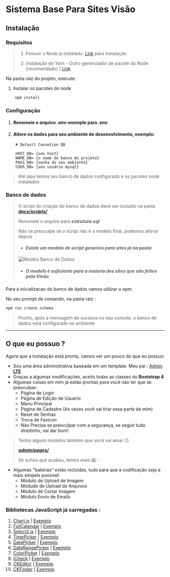 # Sistema Base Para Sites Visão

## __Instalação__
### __Requisitos__
> 1. Possuir o Node.js instalado. [Link](https://nodejs.org/pt-br/) para instalação
> 
> 2. Instalação do Yarn - Outro gerenciador de pacote do Node (recomendado) | [Link](https://yarnpkg.com/lang/pt-br/docs/install/#windows-stable)

Na pasta raiz do projeto, execute: 

1. Instalar os pacotes do node 
```js 
    npm install
```
### __Configuração__
1. #### Renomeie o arquivo .env-exemple para .env
2. #### Altere os dados para seu ambiente de desenvolvimento, exemplo:
   ```env
    # Default Connetion DB

    HOST_DB= {seu host}
    NAME_DB= {o nome do banco do projeto}
    PASS_DB= {senha do seu ambiente}
    USER_DB= {seu usuário mysql}
    ```
> Até aqui temos seu banco de dados configurado e os pacotes node instalados

### __Banco de dados__

> O script de criação do banco de dados deve ser incluido na pasta [___docs/scripts/___](docs/scripts/)
> 
> Renomeie o arquivo para ___estrutura.sql___
> 
> Não se preoculpe se o script não é o modelo final, podemos alterar depois
>
> * #### _Existe um modelo de script genérico para sites já na pasta_
> 
> ![Modelo Banco de Dados](assets/uploads/modelo-bd.png)
>   
> * ##### O modelo é suficiente para a maioria dos sites que são feitos pela Visão

Para a inicializacao do banco de dados vamos utilizar o npm.

No seu prompt de comando, na pasta raiz :
```js
npm run create-schema
```
> Pronto, após a mensagem de sucesso no seu console, o banco de dados está configurado no ambiente
___
## O que eu possuo ?

Agora que a instalação está pronta, vamos ver um pouco do que eu possuo:
* Sou uma área adminsitrativa baseada em um template. Meu pai : [Admin **LTE**](https://adminlte.io)
* Graças a algumas modificações, aceito todas as classes do **Bootstrap 4**
* Algumas coisas em mim já estão prontas para você não ter que se preoculpar:
  * Página de Login
  * Página de Edição de Usuário
  * Menu Principal
  * Página de Cadastro (As vezes você vai tirar essa parte de mim)
  * Reset de Senhas
  * Troca de Favicon
  * Não Precisa se preoculpar com a segurança, se seguir tudo direitinho, vai dar bom!
> Tenho alguns modelos também que você vai amar :smirk:
>
>[___admin/pages/___](admin/pages/)
>
> Se achou que acabou, temos mais :scream: :
  * Algumas "baterias" estão incluidas, tudo para que a codificação seja a mais simpels possível:
    * Módulo de Upload de Imagem
    * Módudo de Upload de Arquivos
    * Módulo de Cortar Imagem
    * Módulo Envio de Emails

### **Bibliotecas JavaScript já carregadas :**
1. [Chart.js](https://www.chartjs.org) | [Exemplo](admin/pages/chart.md)
2. [FullCalendar](http://fullcalendar.io/) | [Exemplo](admin/pages/calendar.md)
3. [Select2.js](https://select2.org) | [Exemplo](admin/pages/inputs.md)
4. [TimePicker](https://jdewit.github.io/bootstrap-timepicker/) | [Exemplo](admin/pages/inputs.md)
5. [DatePicker](https://bootstrap-datepicker.readthedocs.io/en/latest/) | [Exemplo](admin/pages/inputs.md)
6. [DateRangePicker](http://www.daterangepicker.com) | [Exemplo](admin/pages/inputs.md)
7. [ColorPicker](https://github.com/farbelous/bootstrap-colorpicker) | [Exemplo](admin/pages/inputs.md)
8. [iCheck](http://icheck.fronteed.com) | [Exemplo](admin/pages/inputs.md)
9. [CKEditor](https://ckeditor.com) | [Exemplo](admin/pages/ckeditor.md)
10. [CKFinder](https://ckeditor.com/ckfinder/) | [Exemplo](admin/pages/ckfinder.md)